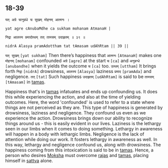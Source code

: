 ## 18-39


```shloka-sa
यत् अग्रे चानुबंधे च सुखम् मोहनम् आत्मनः ।
```
```shloka-sa-hk
yat agre cAnubaMdhe ca sukham mohanam AtmanaH |
```
```shloka-sa
निद्रा आलस्य प्रमादोत्थम् तत् तामसम् उदाहृतम् ॥ ३९ ॥
```
```shloka-sa-hk
nidrA Alasya pramAdottham tat tAmasam udAhRtam || 39 ||
```

`यत् सुखम्` `[yat sukham]` Then there’s happiness that `आत्मनः` `[AtmanaH]` makes one `मोहनम्` `[mohanam]` confounded `अग्रे` `[agre]` at the start `च` `[ca]` and `अनुबन्धे` `[anubandhe]` when it yields the outcome `च` `[ca]` too. `उत्थम्` `[uttham]` It brings forth `निद्रा` `[nidrA]` drowsiness, `आलस्य` `[Alasya]` laziness `प्रमाद` `[pramAda]` and negligence. `तत्` `[tat]` Such happiness `उदाहृतम्` `[udAhRtam]` is said to be `तामसम्` `[tAmasam]` in [tamas](tamas).

Happiness that's in [tamas](tamas) infatuates and ends up confounding us. It does this while experiencing the action, and also at the time of yielding outcomes. 
Here, the word 'confounded' is used to refer to a state where things are not perceived as they are. This type of happiness is generated by drowsiness, laziness and negligence. They confound us even as we experience the action. 
Drowsiness brings down our ability to recognize things around us - this is easily evident in our lives. 
Laziness is the lethargy seen in our limbs when it comes to doing something. 
Lethargy in awareness will happen in a body with lethargic limbs. 
Negligence is the lack of attention while doing our work. It fosters lethargy in awareness as well. In this way, lethargy and negligence confound us, along with drowsiness. 
The happiness coming from this intoxication is said to be in [tamas](tamas).
Hence, a person who desires [Moksha](Moksha) must overcome [rajas](rajas) and [tamas](tamas), placing himself in [sattva](sattva) alone.

